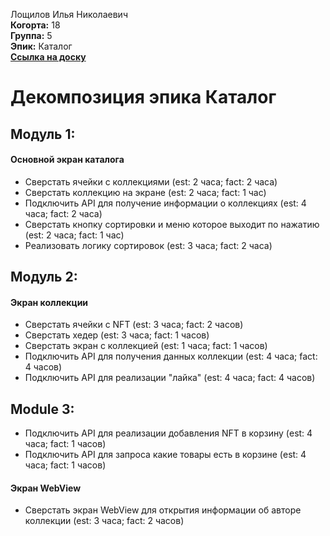 Лощилов Илья Николаевич\
<b>Когорта:</b> 18\
<b>Группа:</b> 5\
<b>Эпик:</b> Каталог\
<b>[Ссылка на доску](https://github.com/users/rebss1/projects/1)</b>
# Декомпозиция эпика Каталог
## Модуль 1:
#### Основной экран каталога
- Сверстать ячейки с коллекциями (est: 2 часа; fact: 2 часа)
- Сверстать коллекцию на экране (est: 2 часа; fact: 1 час)
- Подключить API для получение информации о коллекциях (est: 4 часа; fact: 2 часа)
- Сверстать кнопку сортировки и меню которое выходит по нажатию (est: 2 часа; fact: 1 час)
- Реализовать логику сортировок (est: 3 часа; fact: 2 часа)
## Модуль 2:
#### Экран коллекции
- Сверстать ячейки с NFT (est: 3 часа; fact: 2 часов)
- Сверстать хедер (est: 3 часа; fact: 1 часов)
- Сверстать экран с коллекцией (est: 1 часа; fact: 1 часов)
- Подключить API для получения данных коллекции (est: 4 часа; fact: 4 часов)
- Подключить API для реализации "лайка" (est: 4 часа; fact: 4 часов)
## Module 3:
- Подключить API для реализации добавления NFT в корзину (est: 4 часа; fact: 1 часов)
- Подключить API для запроса какие товары есть в корзине (est: 4 часа; fact: 1 часов)
#### Экран WebView
- Сверстать экран WebView для открытия информации об авторе коллекции (est: 3 часа; fact: 2 часов)
